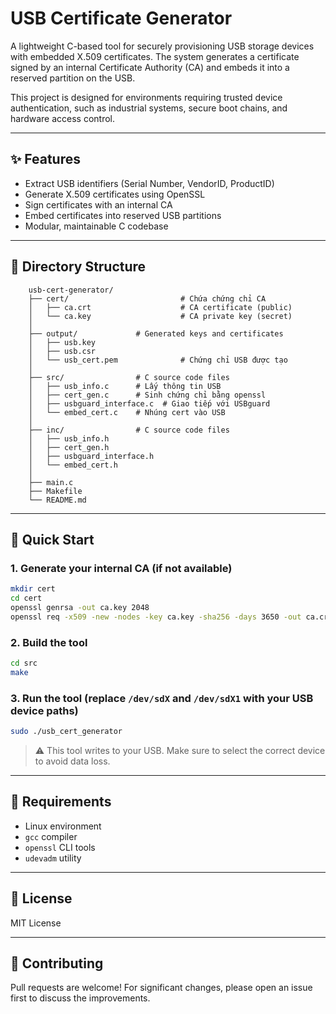 # USB Certificate Generator

A lightweight C-based tool for securely provisioning USB storage devices with embedded X.509 certificates. The system generates a certificate signed by an internal Certificate Authority (CA) and embeds it into a reserved partition on the USB.

This project is designed for environments requiring trusted device authentication, such as industrial systems, secure boot chains, and hardware access control.

---

## ✨ Features

- Extract USB identifiers (Serial Number, VendorID, ProductID)
- Generate X.509 certificates using OpenSSL
- Sign certificates with an internal CA
- Embed certificates into reserved USB partitions
- Modular, maintainable C codebase

---

## 📂 Directory Structure

```
    usb-cert-generator/
    ├── cert/                         # Chứa chứng chỉ CA
	│   ├── ca.crt                    # CA certificate (public)
	│   └── ca.key                    # CA private key (secret)
    │
    ├── output/             # Generated keys and certificates
	│   ├── usb.key
	│   ├── usb.csr
	│   └── usb_cert.pem              # Chứng chỉ USB được tạo
    │
    ├── src/                # C source code files
    │   ├── usb_info.c      # Lấy thông tin USB
    │   ├── cert_gen.c      # Sinh chứng chỉ bằng openssl
    │   ├── usbguard_interface.c  # Giao tiếp với USBguard 
    │   └── embed_cert.c    # Nhúng cert vào USB
    │
    ├── inc/                # C source code files
    │   ├── usb_info.h
    │   ├── cert_gen.h
    │   ├── usbguard_interface.h
    │   └── embed_cert.h
    │
    ├── main.c
    ├── Makefile
    └── README.md
```

---

## 🚀 Quick Start

### 1. Generate your internal CA (if not available)
```bash
mkdir cert
cd cert
openssl genrsa -out ca.key 2048
openssl req -x509 -new -nodes -key ca.key -sha256 -days 3650 -out ca.crt
```

### 2. Build the tool
```bash
cd src
make
```

### 3. Run the tool (replace `/dev/sdX` and `/dev/sdX1` with your USB device paths)
```bash
sudo ./usb_cert_generator
```

> ⚠️ This tool writes to your USB. Make sure to select the correct device to avoid data loss.

---

## 📌 Requirements

- Linux environment
- `gcc` compiler
- `openssl` CLI tools
- `udevadm` utility

---

## 📜 License

MIT License

---

## 🤝 Contributing

Pull requests are welcome! For significant changes, please open an issue first to discuss the improvements.
